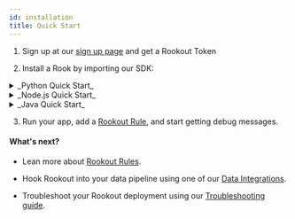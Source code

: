 ```yaml
---
id: installation
title: Quick Start
---
```


1. Sign up at our <a href="http://www.rookout.com/trial">sign up page</a> and get a Rookout Token

2. Install a Rook by importing our SDK:

<details>
<summary>_Python Quick Start_</summary>

Create and activate a new virtual environment :


Install the Rookout pypi package :  
```bash
$ pip install rook
```

Import the package in your app's entry-point file :  
```javascript
from rook import auto_start
```

Export your token as an environment variable:
```bash
$ export ROOKOUT_TOKEN=<Your Rookout Token>
$ export ROOKOUT_AGENT_HOST=cloud.agent.rookout.com 
$ export ROOKOUT_AGENT_PORT=443
```

</details>

<details>
<summary>_Node.js Quick Start_</summary> 

Install the npm package:
```bash
$ npm install --save rookout
```
Require the package in your app's entry-point file:
```javascript
const rook = require('rookout/auto_start');
```

Export your token as an environment variable:
```bash
$ export ROOKOUT_TOKEN=<Your Rookout Token>
$ export ROOKOUT_AGENT_HOST=cloud.agent.rookout.com 
$ export ROOKOUT_AGENT_PORT=443
```

</details>

<details>
<summary>_Java Quick Start_</summary>    

Download our java agent :
```bash
$ curl -L "https://repository.sonatype.org/service/local/artifact/maven/redirect?r=central-proxy&g=com.rookout&a=rook&v=LATEST" -o rook.jar
```

Set your JVM to use the rook as a java agent :  
```bash
$ export JAVA_OPTIONS="$JAVA_OPTIONS -javaagent:{DOWNLOAD_DIR}/rook.jar"
```

Export your token as an environment variable:
```bash
$ export ROOKOUT_TOKEN=<Your Rookout Token>
$ export ROOKOUT_AGENT_HOST=cloud.agent.rookout.com 
$ export ROOKOUT_AGENT_PORT=443
```

</details>

3. Run your app, add a [Rookout Rule](rules-index.md), and start getting debug messages.

#### What's next?

- Lean more about [Rookout Rules](rules-index.md).

- Hook Rookout into your data pipeline using one of our [Data Integrations](integrations-home.md).

- Troubleshoot your Rookout deployment using our [Troubleshooting guide](troubleshooting-home.md).